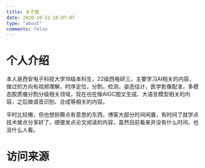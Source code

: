 ```yaml
---
title: 关于我
date: 2020-10-31 16:07:07
type: "about"
comments: false
---
```


# 个人介绍

本人是西安电子科技大学18级本科生，22级西电研三，主要学习AI相关的内容，做过的方向有视频理解，时序定位，分割，检测，姿态估计，医学影像配准，多模态胶质瘤分割分级相关领域，现在也在做AIGC图文生成、大语言模型相关的内容，之后做语音识别、合成等相关的内容。

平时比较懒，但也想折腾点有意思的东西，博客大部分时间闲置，有时间了就学点技术做点分享好了，顺便发点论文阅读的内容，虽然目前看来并没有什么时间，也没什么人看。

# 访问来源

<div id="map-container">
    <!-- ClustrMaps 小组件 -->
    <script type="text/javascript" id="clustrmaps" src="//clustrmaps.com/map_v2.js?d=hSQxLkJwqN2UCuhsAPVCJvXTolnQZMcCfM-o5jykIa8&cl=ffffff&w=a"></script>
</div>